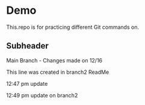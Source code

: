 # Demo

This.repo is for practicing different Git commands on.


## Subheader

Main Branch - Changes made on 12/16

This line was created in branch2 ReadMe

12:47 pm update

12:49 pm update on branch2
